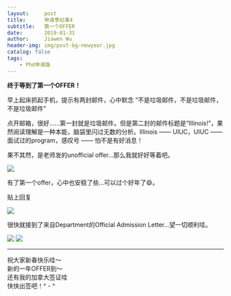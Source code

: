 ```yaml
---
layout:     post
title:      申请季纪事4
subtitle:   第一个OFFER
date:       2019-01-31
author:     Jiawen Wu
header-img: img/post-bg-newyear.jpg
catalog: false
tags:
    - Phd申请路
---
```

<script type="text/javascript">
// 禁止右键菜单
document.oncontextmenu = function(){ return false; };
// 禁止文字选择
document.onselectstart = function(){ return false; };
// 禁止复制
document.oncopy = function(){ return false; };
// 禁止剪切
document.oncut = function(){ return false; };
// 禁止粘贴
document.onpaste = function(){ return false; };
</script>

**终于等到了第一个OFFER！**

早上起床抓起手机，提示有两封邮件，心中默念 “不是垃圾邮件，不是垃圾邮件，不是垃圾邮件” 

点开邮箱，很好......第一封就是垃圾邮件。但是第二封的邮件标题是“Illinois!”，果然阅读理解是一种本能，脑袋里闪过无数的分析。Illinois —— UIUC，UIUC —— 面试过的program，感叹号 —— 怕不是有好消息！  

果不其然，是老师发的unofficial offer...那么我就好好等着吧。

![](https://ws4.sinaimg.cn/large/006tNc79gy1fzpl886xiuj30ga0i7jtt.jpg)

有了第一个offer，心中也安稳了些...可以过个好年了😄。

贴上回复

![](https://ws4.sinaimg.cn/large/006tNc79gy1fzplcb30euj30g50h1wh2.jpg)

很快就接到了来自Department的Official Admission Letter...望一切顺利哇。

![](https://ws3.sinaimg.cn/large/006tNc79gy1fzqpt6ev7kj30n10ma79n.jpg)
![](https://ws4.sinaimg.cn/large/006tNc79gy1fzqpvtpq0sj30m20j3wic.jpg)

---
祝大家新春快乐哇～  
新的一年OFFER到～  
还有我的加拿大签证哇  
快快出签吧！^ - ^
